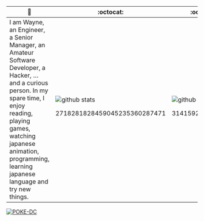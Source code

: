 🙋 | :octocat: | :octocat:
------------ | ------------- | -------------
I am Wayne, an Engineer, a Senior Manager, an Amateur Software Developer, a Hacker, … and a curious person.  In my spare time, I enjoy reading, playing games, watching japanese animation, programming, learning japanese language and try new things. | ![github stats](https://github-readme-stats.vercel.app/api?username=WayneChang65&show_icons=true&line_height=30) <p align="center">2718281828459045235360287471</p> | ![github stats](https://github-readme-stats.vercel.app/api/top-langs/?username=WayneChang65&hide=glsl) <p align="center">3141592653589793</p> </a>

[![POKE-DC](https://img.shields.io/badge/dynamic/json?color=blue&label=%E6%B3%A2%E5%8F%AF%E5%B0%8F%E5%A6%B9%E3%83%AD%E3%83%9C&query=online&url=http%3A%2F%2Fwayne65.asuscomm.com%3A3333%2Fpokedc%2Fstatus)](https://github.com/WayneChang65/pokedc/releases)
